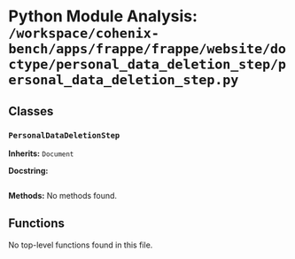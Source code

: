 # Python Module Analysis: `/workspace/cohenix-bench/apps/frappe/frappe/website/doctype/personal_data_deletion_step/personal_data_deletion_step.py`

## Classes

### `PersonalDataDeletionStep`
**Inherits:** `Document`


**Docstring:**
```

```

**Methods:**
No methods found.




## Functions

No top-level functions found in this file.
